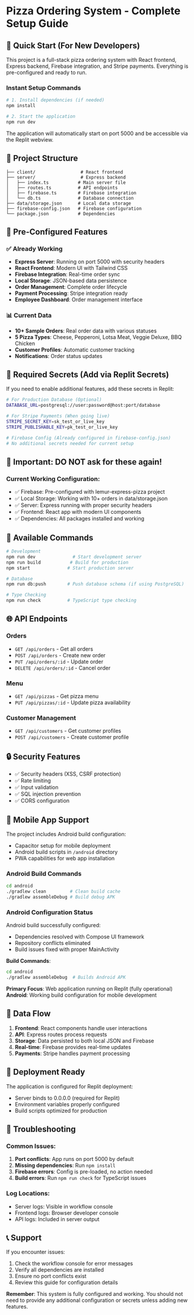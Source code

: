 # Pizza Ordering System - Complete Setup Guide

## 🚀 Quick Start (For New Developers)

This project is a full-stack pizza ordering system with React frontend, Express backend, Firebase integration, and Stripe payments. Everything is pre-configured and ready to run.

### Instant Setup Commands
```bash
# 1. Install dependencies (if needed)
npm install

# 2. Start the application
npm run dev
```

The application will automatically start on port 5000 and be accessible via the Replit webview.

## 📁 Project Structure

```
├── client/                 # React frontend
├── server/                 # Express backend
│   ├── index.ts           # Main server file
│   ├── routes.ts          # API endpoints
│   ├── firebase.ts        # Firebase integration
│   └── db.ts              # Database connection
├── data/storage.json      # Local data storage
├── firebase-config.json   # Firebase configuration
└── package.json           # Dependencies
```

## 🔧 Pre-Configured Features

### ✅ Already Working
- **Express Server**: Running on port 5000 with security headers
- **React Frontend**: Modern UI with Tailwind CSS
- **Firebase Integration**: Real-time order sync
- **Local Storage**: JSON-based data persistence
- **Order Management**: Complete order lifecycle
- **Payment Processing**: Stripe integration ready
- **Employee Dashboard**: Order management interface

### 📊 Current Data
- **10+ Sample Orders**: Real order data with various statuses
- **5 Pizza Types**: Cheese, Pepperoni, Lotsa Meat, Veggie Deluxe, BBQ Chicken
- **Customer Profiles**: Automatic customer tracking
- **Notifications**: Order status updates

## 🔑 Required Secrets (Add via Replit Secrets)

If you need to enable additional features, add these secrets in Replit:

```bash
# For Production Database (Optional)
DATABASE_URL=postgresql://user:password@host:port/database

# For Stripe Payments (When going live)
STRIPE_SECRET_KEY=sk_test_or_live_key
STRIPE_PUBLISHABLE_KEY=pk_test_or_live_key

# Firebase Config (Already configured in firebase-config.json)
# No additional secrets needed for current setup
```

## 🚨 Important: DO NOT ask for these again!

### Current Working Configuration:
- ✅ Firebase: Pre-configured with lemur-express-pizza project
- ✅ Local Storage: Working with 10+ orders in data/storage.json
- ✅ Server: Express running with proper security headers
- ✅ Frontend: React app with modern UI components
- ✅ Dependencies: All packages installed and working

## 🔄 Available Commands

```bash
# Development
npm run dev              # Start development server
npm run build           # Build for production
npm start              # Start production server

# Database
npm run db:push        # Push database schema (if using PostgreSQL)

# Type Checking
npm run check          # TypeScript type checking
```

## 🌐 API Endpoints

### Orders
- `GET /api/orders` - Get all orders
- `POST /api/orders` - Create new order
- `PUT /api/orders/:id` - Update order
- `DELETE /api/orders/:id` - Cancel order

### Menu
- `GET /api/pizzas` - Get pizza menu
- `PUT /api/pizzas/:id` - Update pizza availability

### Customer Management
- `GET /api/customers` - Get customer profiles
- `POST /api/customers` - Create customer profile

## 🔒 Security Features

- ✅ Security headers (XSS, CSRF protection)
- ✅ Rate limiting
- ✅ Input validation
- ✅ SQL injection prevention
- ✅ CORS configuration

## 📱 Mobile App Support

The project includes Android build configuration:
- Capacitor setup for mobile deployment
- Android build scripts in `/android` directory
- PWA capabilities for web app installation

### Android Build Commands
```bash
cd android
./gradlew clean         # Clean build cache
./gradlew assembleDebug # Build debug APK
```

### Android Configuration Status
Android build successfully configured:
- Dependencies resolved with Compose UI framework
- Repository conflicts eliminated
- Build issues fixed with proper MainActivity

**Build Commands**:
```bash
cd android
./gradlew assembleDebug  # Builds Android APK
```

**Primary Focus**: Web application running on Replit (fully operational)
**Android**: Working build configuration for mobile development

## 🔄 Data Flow

1. **Frontend**: React components handle user interactions
2. **API**: Express routes process requests
3. **Storage**: Data persisted to both local JSON and Firebase
4. **Real-time**: Firebase provides real-time updates
5. **Payments**: Stripe handles payment processing

## 🚀 Deployment Ready

The application is configured for Replit deployment:
- Server binds to 0.0.0.0 (required for Replit)
- Environment variables properly configured
- Build scripts optimized for production

## 🔧 Troubleshooting

### Common Issues:
1. **Port conflicts**: App runs on port 5000 by default
2. **Missing dependencies**: Run `npm install`
3. **Firebase errors**: Config is pre-loaded, no action needed
4. **Build errors**: Run `npm run check` for TypeScript issues

### Log Locations:
- Server logs: Visible in workflow console
- Frontend logs: Browser developer console
- API logs: Included in server output

## 📞 Support

If you encounter issues:
1. Check the workflow console for error messages
2. Verify all dependencies are installed
3. Ensure no port conflicts exist
4. Review this guide for configuration details

**Remember**: This system is fully configured and working. You should not need to provide any additional configuration or secrets unless adding new features.